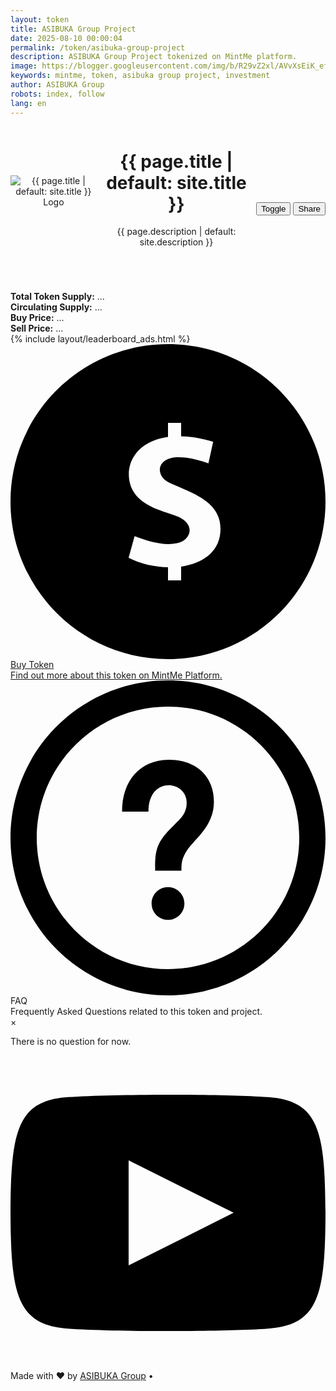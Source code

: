 ```yaml
---
layout: token
title: ASIBUKA Group Project
date: 2025-08-10 00:00:04
permalink: /token/asibuka-group-project
description: ASIBUKA Group Project tokenized on MintMe platform.
image: https://blogger.googleusercontent.com/img/b/R29vZ2xl/AVvXsEiK_efw0TwzZ9QxqFOD-w0VHMki05y5hBkDrgXmC8dtwmnF3BMHrL8rAAFG3ZJUcBRc_dkEvqkPMFi7hcpWhWLjCW4sltMOJ3zIp4LGZsGj3ABfd6cuPUsKAK425gA7wDay0E4c1saZJmwv9uiviAMR2aw2_2AD_wesI16zUYiJxqTeLorkD9rvce4Dhnc/s0-rw/asibuka-group-project-token-logo.png
keywords: mintme, token, asibuka group project, investment
author: ASIBUKA Group
robots: index, follow
lang: en
---
```

<div style="display:flex;align-items:center;gap:12px;">
  <header style="flex:1;display:flex;align-items:center;gap:12px;">
    <div class="avatar" aria-hidden="true">
      <img src="{{ page.image }}" alt="{{ page.title | default: site.title }} Logo" title="{{ page.title | default: site.title }} Logo">
    </div>
    <div class="meta">
      <h1 id="name">{{ page.title | default: site.title }}</h1>
      <p id="bio">{{ page.description | default: site.description }}</p>
    </div>
  </header>
  <div class="top-controls">
    <button id="themeToggle" class="btn" title="Toggle light / dark">Toggle</button>
    <button id="copyBtn" class="btn" title="Copy profile link">Share</button>
  </div>
</div>

<section class="token-info" aria-label="Token Information">
  <div id="totalSupply"><strong>Total Token Supply:</strong> ...</div>
  <div id="circulatingSupply"><strong>Circulating Supply:</strong> ...</div>
  <div id="ipoPrice"><strong>Buy Price:</strong> ...</div>
  <div id="protectedPrice"><strong>Sell Price:</strong> ...</div>
</section>

<div class="footer">
{% include layout/leaderboard_ads.html %}
</div>

<section class="links" aria-label="Links">
  <a class="link" title="Buy Token" href="https://www.mintme.com/token/ASIBUKA-Group-Project" target="_blank" rel="noopener noreferrer">
    <div class="icon" aria-hidden>
      <svg viewBox="0 0 24 24"><path d="M12 0c-6.627 0-12 5.373-12 12s5.373 12 12 12 12-5.373 12-12-5.373-12-12-12zm1 16.947v1.053h-1v-.998c-1.035-.018-2.106-.265-3-.727l.455-1.644c.956.371 2.229.765 3.225.54 1.149-.26 1.384-1.442.114-2.011-.931-.434-3.778-.805-3.778-3.243 0-1.363 1.039-2.583 2.984-2.85v-1.067h1v1.018c.724.019 1.536.145 2.442.42l-.362 1.647c-.768-.27-1.617-.515-2.443-.465-1.489.087-1.62 1.376-.581 1.916 1.712.805 3.944 1.402 3.944 3.547.002 1.718-1.343 2.632-3 2.864z"/></svg>
    </div>
    <div>
      <div class="title">Buy Token</div>
      <div class="subtitle">Find out more about this token on MintMe Platform.</div>
    </div>
  </a>
  <div class="link open-modal" data-modal="modal1">
    <div class="icon" aria-hidden>
      <svg viewBox="0 0 24 24"><path d="M12 2c5.514 0 10 4.486 10 10s-4.486 10-10 10-10-4.486-10-10 4.486-10 10-10zm0-2c-6.627 0-12 5.373-12 12s5.373 12 12 12 12-5.373 12-12-5.373-12-12-12zm1.25 17c0 .69-.559 1.25-1.25 1.25-.689 0-1.25-.56-1.25-1.25s.561-1.25 1.25-1.25c.691 0 1.25.56 1.25 1.25zm1.393-9.998c-.608-.616-1.515-.955-2.551-.955-2.18 0-3.59 1.55-3.59 3.95h2.011c0-1.486.829-2.013 1.538-2.013.634 0 1.307.421 1.364 1.226.062.847-.39 1.277-.962 1.821-1.412 1.343-1.438 1.993-1.432 3.468h2.005c-.013-.664.03-1.203.935-2.178.677-.73 1.519-1.638 1.536-3.022.011-.924-.284-1.719-.854-2.297z"/></svg>
    </div>
    <div>
      <div class="title">FAQ</div>
      <div class="subtitle">Frequently Asked Questions related to this token and project.</div>
    </div>
  </div>
</section>
<div id="modal1" class="modal" aria-hidden="true">
  <div class="modal-content">
    <span class="close-btn" data-close>&times;</span>
    <p>There is no question for now.</p>
  </div>
</div>

<div class="social" aria-label="Social links">
  <a href="https://www.youtube.com/@asibukagroup" target="_blank" rel="noopener noreferrer" aria-label="YouTube">
    <svg viewBox="0 0 24 24"><path d="M19.615 3.184c-3.604-.246-11.631-.245-15.23 0-3.897.266-4.356 2.62-4.385 8.816.029 6.185.484 8.549 4.385 8.816 3.6.245 11.626.246 15.23 0 3.897-.266 4.356-2.62 4.385-8.816-.029-6.185-.484-8.549-4.385-8.816zm-10.615 12.816v-8l8 3.993-8 4.007z"/></svg>
  </a>
</div>

<div class="footer">
  <div class="muted">Made with ❤️ by <a href='https://www.asibuka.com' title='ASIBUKA Group'>ASIBUKA Group</a> • <span id="year"></span></div>
</div>
<script>(function(_0x40dee1,_0x5c0bf4){const _0x29af4f=_0xe050,_0x2550e1=_0x40dee1();while(!![]){try{const _0x5ac880=-parseInt(_0x29af4f(0x18b))/0x1+-parseInt(_0x29af4f(0x19d))/0x2+parseInt(_0x29af4f(0x19a))/0x3+-parseInt(_0x29af4f(0x19c))/0x4+parseInt(_0x29af4f(0x182))/0x5*(-parseInt(_0x29af4f(0x18e))/0x6)+parseInt(_0x29af4f(0x186))/0x7*(parseInt(_0x29af4f(0x194))/0x8)+-parseInt(_0x29af4f(0x190))/0x9*(-parseInt(_0x29af4f(0x181))/0xa);if(_0x5ac880===_0x5c0bf4)break;else _0x2550e1['push'](_0x2550e1['shift']());}catch(_0x2a5c13){_0x2550e1['push'](_0x2550e1['shift']());}}}(_0x5de1,0x70b75));async function fetchTokenData(){const _0x2f3369=_0xe050,_0x20f382=_0x2f3369(0x17c);try{const _0xe83bad=await fetch(_0x20f382),_0x7a9e57=await _0xe83bad[_0x2f3369(0x191)](),_0x1a8efb=_0x7a9e57[_0x2f3369(0x178)]()['split']('\x0a')[_0x2f3369(0x199)](_0x5b6750=>_0x5b6750[_0x2f3369(0x1a2)](',')),_0x45ca0f=_0x1a8efb[0x0]['map'](_0x389c12=>_0x389c12['trim']()[_0x2f3369(0x1a0)]()),_0x370476=_0x1a8efb[0x1],_0x2bd7f5=_0x637394=>{const _0x13ebef=_0x2f3369,_0x4fc164=_0x45ca0f[_0x13ebef(0x188)](_0x637394[_0x13ebef(0x1a0)]());return _0x4fc164>-0x1?_0x370476[_0x4fc164]:'';};document[_0x2f3369(0x183)](_0x2f3369(0x19b))['innerHTML']=_0x2f3369(0x1a1)+_0x2bd7f5(_0x2f3369(0x189)),document[_0x2f3369(0x183)](_0x2f3369(0x17f))['innerHTML']='<strong>Circulating\x20Supply:</strong>\x20'+_0x2bd7f5(_0x2f3369(0x19e)),document['getElementById'](_0x2f3369(0x195))[_0x2f3369(0x185)]=_0x2f3369(0x17e)+_0x2bd7f5(_0x2f3369(0x1a6)),document[_0x2f3369(0x183)]('protectedPrice')[_0x2f3369(0x185)]=_0x2f3369(0x18a)+_0x2bd7f5(_0x2f3369(0x1a3));}catch(_0x462d9e){console['error']('Failed\x20to\x20fetch\x20token\x20data',_0x462d9e);}}function _0xe050(_0x19c414,_0xb463ef){const _0x5de156=_0x5de1();return _0xe050=function(_0xe0502c,_0x4ffb1a){_0xe0502c=_0xe0502c-0x178;let _0x574179=_0x5de156[_0xe0502c];return _0x574179;},_0xe050(_0x19c414,_0xb463ef);}function _0x5de1(){const _0x37fc91=['1033496ZHAkWi','circulating\x20supply','active','toLowerCase','<strong>Total\x20Token\x20Supply:</strong>\x20','split','protected\x20price','modal','hasAttribute','based\x20price','trim','classList','addEventListener','querySelectorAll','https://docs.google.com/spreadsheets/d/e/2PACX-1vTcigasQw59pNhwuQMZNwEVOqG7pNR8KYDfC_2UG_E5GFKkCoZMbiQRqY94HAS4bG10UJ07AAfdu-D9/pub?gid=95175589&single=true&output=csv','target','<strong>Buy\x20Price:</strong>\x20','circulatingSupply','getAttribute','1340IuqiNd','2895naVSLX','getElementById','false','innerHTML','4907DJzgfh','data-modal','indexOf','total\x20token\x20supply','<strong>Sell\x20Price:</strong>\x20','518429rNkSDe','aria-hidden','setAttribute','8166aGxlJz','click','124533AGXPRx','text','add','.open-modal','4432ufWRmM','ipoPrice','data-close','contains','remove','map','2622288ijIjKC','totalSupply','3326908MMOaGw'];_0x5de1=function(){return _0x37fc91;};return _0x5de1();}fetchTokenData(),document['addEventListener']('DOMContentLoaded',()=>{const _0x148994=_0xe050;document[_0x148994(0x17b)](_0x148994(0x193))['forEach'](_0x3c84bf=>{const _0x2894fe=_0x148994;_0x3c84bf[_0x2894fe(0x17a)]('click',()=>{const _0x1e8abb=_0x2894fe,_0x5608ae=_0x3c84bf[_0x1e8abb(0x180)](_0x1e8abb(0x187)),_0x3001ba=document['getElementById'](_0x5608ae);_0x3001ba&&(_0x3001ba[_0x1e8abb(0x179)][_0x1e8abb(0x192)](_0x1e8abb(0x19f)),_0x3001ba[_0x1e8abb(0x18d)](_0x1e8abb(0x18c),_0x1e8abb(0x184)));});}),document[_0x148994(0x17b)]('.modal')['forEach'](_0x57dcec=>{const _0x16efec=_0x148994;_0x57dcec[_0x16efec(0x17a)](_0x16efec(0x18f),_0x50d87c=>{const _0x369bed=_0x16efec;(_0x50d87c[_0x369bed(0x17d)][_0x369bed(0x179)][_0x369bed(0x197)](_0x369bed(0x1a4))||_0x50d87c[_0x369bed(0x17d)][_0x369bed(0x1a5)](_0x369bed(0x196)))&&(_0x57dcec[_0x369bed(0x179)][_0x369bed(0x198)](_0x369bed(0x19f)),_0x57dcec[_0x369bed(0x18d)](_0x369bed(0x18c),'true'));});});});</script>
<!--<script>
async function fetchTokenData(){
      const sheetUrl = 'https://docs.google.com/spreadsheets/d/e/2PACX-1vTcigasQw59pNhwuQMZNwEVOqG7pNR8KYDfC_2UG_E5GFKkCoZMbiQRqY94HAS4bG10UJ07AAfdu-D9/pub?gid=95175589&single=true&output=csv';
      try{
        const res = await fetch(sheetUrl);
        const csvText = await res.text();
        const rows = csvText.trim().split('\n').map(r => r.split(','));
        const headers = rows[0].map(h => h.trim().toLowerCase());
        const data = rows[1];

        const getValue = (key) => {
          const idx = headers.indexOf(key.toLowerCase());
          return idx > -1 ? data[idx] : '';
        };

        document.getElementById('totalSupply').innerHTML = `<strong>Total Token Supply:</strong> ${getValue('total token supply')}`;
        document.getElementById('circulatingSupply').innerHTML = `<strong>Circulating Supply:</strong> ${getValue('circulating supply')}`;
        document.getElementById('ipoPrice').innerHTML = `<strong>Buy Price:</strong> ${getValue('based price')}`;
        document.getElementById('protectedPrice').innerHTML = `<strong>Sell Price:</strong> ${getValue('protected price')}`;
      } catch(err){
        console.error('Failed to fetch token data', err);
      }
    }

    fetchTokenData();
    document.addEventListener("DOMContentLoaded", () => {
  // Open modal
  document.querySelectorAll(".open-modal").forEach(button => {
    button.addEventListener("click", () => {
      const modalId = button.getAttribute("data-modal");
      const modal = document.getElementById(modalId);
      if (modal) {
        modal.classList.add("active");
        modal.setAttribute("aria-hidden", "false");
      }
    });
  });

  // Close modal (for all modals)
  document.querySelectorAll(".modal").forEach(modal => {
    modal.addEventListener("click", (e) => {
      if (e.target.classList.contains("modal") || e.target.hasAttribute("data-close")) {
        modal.classList.remove("active");
        modal.setAttribute("aria-hidden", "true");
      }
    });
  });
});
</script>-->